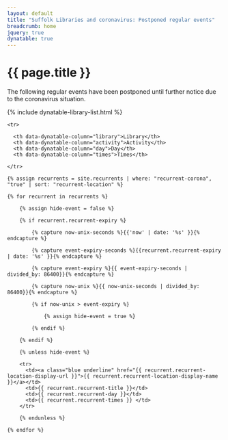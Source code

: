 ```yaml
---
layout: default
title: "Suffolk Libraries and coronavirus: Postponed regular events"
breadcrumb: home
jquery: true
dynatable: true
---
```


<h1 class="f3 f2-ns custom-lh-title mb4">{{ page.title }}</h1>

<div class="measure" markdown="1">

<p class="f4">The following regular events have been postponed until further notice due to the coronavirus situation.</p>

</div>

{% include dynatable-library-list.html %}

<table id="search-table" class="pure-table pure-table-bordered">

  <thead class="bg-dark-gray">

    <tr>

      <th data-dynatable-column="library">Library</th>
      <th data-dynatable-column="activity">Activity</th>
      <th data-dynatable-column="day">Day</th>
      <th data-dynatable-column="times">Times</th>

    </tr>

  </thead>

  <tbody>

    {% assign recurrents = site.recurrents | where: "recurrent-corona", "true" | sort: "recurrent-location" %}

    {% for recurrent in recurrents %}

        {% assign hide-event = false %}

        {% if recurrent.recurrent-expiry %}

            {% capture now-unix-seconds %}{{'now' | date: '%s' }}{% endcapture %}

            {% capture event-expiry-seconds %}{{recurrent.recurrent-expiry | date: '%s' }}{% endcapture %}

            {% capture event-expiry %}{{ event-expiry-seconds | divided_by: 86400}}{% endcapture %}

            {% capture now-unix %}{{ now-unix-seconds | divided_by: 86400}}{% endcapture %}

            {% if now-unix > event-expiry %}

                {% assign hide-event = true %}

            {% endif %}

        {% endif %}

        {% unless hide-event %}

        <tr>
          <td><a class="blue underline" href="{{ recurrent.recurrent-location-display-url }}">{{ recurrent.recurrent-location-display-name }}</a></td>
          <td>{{ recurrent.recurrent-title }}</td>
          <td>{{ recurrent.recurrent-day }}</td>
          <td>{{ recurrent.recurrent-times }} </td>
        </tr>

        {% endunless %}

    {% endfor %}

  </tbody>

</table>
